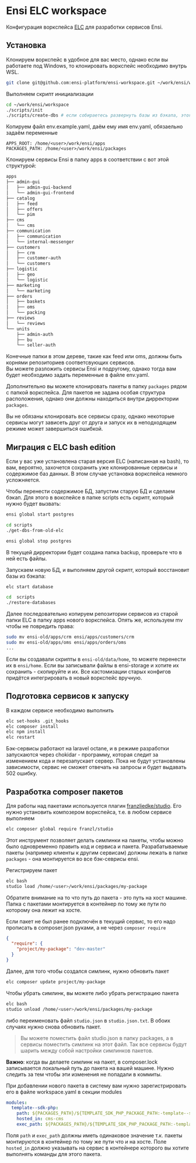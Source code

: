 # Ensi ELC workspace

Конфигурация воркспейса [ELC](https://github.com/ensi-platform/ensi-local-ctl) для разработки сервисов Ensi.

## Установка

Клонируем воркспейс в удобное для вас место, однако если вы работаете под Windows, то клонировать воркспейс необходимо внутрь WSL.
```bash
git clone git@github.com:ensi-platform/ensi-workspace.git ~/work/ensi/workspace
```
Выполняем скрипт инициализации
```bash
cd ~/work/ensi/workspace
./scripts/init
./scripts/create-dbs # если собираетесь развернуть базы из бэкапа, этого делать не надо
```

Копируем файл env.example.yaml, даём ему имя env.yaml, обязаельно задаём переменные
```
APPS_ROOT: /home/<user>/work/ensi/apps
PACKAGES_PATH: /home/<user>/work/ensi/packages
```

Клонируем сервисы Ensi в папку apps в соответствии с вот этой структурой:
```bash
apps
├── admin-gui
│   ├── admin-gui-backend
│   └── admin-gui-frontend
├── catalog
│   ├── feed
│   ├── offers
│   └── pim
├── cms
│   └── cms
├── communication
│   ├── communication
│   └── internal-messenger
├── customers
│   ├── crm
│   ├── customer-auth
│   └── customers
├── logistic
│   ├── geo
│   └── logistic
├── marketing
│   └── marketing
├── orders
│   ├── baskets
│   ├── oms
│   └── packing
├── reviews
│   └── reviews
└── units
    ├── admin-auth
    ├── bu
    └── seller-auth
```
Конечные папки в этом дереве, такие как feed или oms, должны быть корнями репозиториев соответсвующих сервисов.  
Вы можете разложить сервисы Ensi и подругому, однако тогда вам будет необходимо задать переменные в файле env.yaml.

Дополнительно вы можете клонировать пакеты в папку `packages` рядом с папкой воркспейса. Для пакетов не задана особая структура расположения, однако они должны находиться внутри дирректории `packages`.

Вы не обязаны клонировать все сервисы сразу, однако некоторые сервисы могут зависеть друг от друга и запуск их в неподходящем режиме может завершиться ошибкой.

## Миграция с ELC bash edition

Если у вас уже установлена старая версия ELC (написанная на bash), то вам, вероятно, захочется сохранить уже клонированные сервисы и содержимое баз данных.
В этом случае установка воркспейса немного усложняется.

Чтобы перенести содержимое БД, запустим старую БД и сделаем бэкап.
Для этого в вокспейсе в папке scripts есть скрипт, который нужно будет вызвать:
```bash
ensi global start postgres

cd scripts
./get-dbs-from-old-elc

ensi global stop postgres
```
В текущей дирректории будет создана папка backup, проверьте что в ней есть файлы.

Запускаем новую БД, и выполняем другой скрипт, который восстановит базы из бэкапа:
```bash
elc start database

cd  scripts
./restore-databases
```

Далее последовательно копируем репозитории сервисов из старой папки ELC в папку apps нового воркспейса.
Опять же, используем mv чтобы не повредить права:
```bash
sudo mv ensi-old/apps/crm ensi/apps/customers/crm
sudo mv ensi-old/apps/oms ensi/apps/orders/oms
...
```

Если вы создавали скрипты в `ensi-old/data/home`, то можете перенести их в `ensi/home`.
Если вы записывали файлы в ensi-storage и хотите их сохранить - скопируйте и их.
Все кастомизации старых конфигов придётся интегрировать в новый воркспейс вручную.

## Подготовка сервисов к запуску

В каждом сервисе необходимо выполнить
```bash
elc set-hooks .git_hooks
elc composer install
elc npm install
elc restart
```
Бэк-сервисы работают на laravel octane, и в режиме разработки запускаются через chokidar - программу, которая следит за изменением кода и перезапускает сервер.
Пока не будут установлены зависимости, сервис не сможет отвечать на запросы и будет выдавать 502 ошибку.

## Разработка composer пакетов

Для работы над пакетами используется плагин [franzliedke/studio](https://github.com/franzliedke/studio).
Его нужно установить композером воркспейса, т.е. в любом сервисе выполняем
```bash
elc composer global require franzl/studio
```

Этот инструмент позволяет делать симлинки на пакеты, чтобы можно было одновременно править код и сервиса и пакета.
Разрабатываемые пакеты (например клиенты к другим сервисам) должны лежать в папке `packages` - она монтируется во все бэк-севрисы ensi.

Регистрируем пакет
```bash
elc bash
studio load /home/<user>/work/ensi/packages/my-package
```

Обратите внимание на то что путь до пакета - это путь на хост машине. Папка с пакетами монтируется в контейнер по тому же пути
по которому она лежит на хосте.

Если пакет не был ранее подключён в текущий сервис, то его надо прописать в composer.json руками, а не через `composer require`
```json
{
  "require": {
    "project/my-package": "dev-master"
  }
}
```

Далее, для того чтобы создался симлинк, нужно обновить пакет
```bash
elc composer update project/my-package
```

Чтобы убрать симлинк, вы можете либо убрать регистрацию пакета
```bash
elc bash
studio unload /home/<user>/work/ensi/packages/my-package
```
либо переименовать файл `studio.json` в `studio.json.txt`.
В обоих случаях нужно снова обновить пакет.

> Вы можете поместить файл studio.json в папку packages, а в сервисы поместить симлинк на этот файл. Так все сервисы будут шарить между собой настройки симлинков пакетов.

**Важно**: когда вы делаете симлинк на пакет, в composer.lock записывается локальный путь до пакета на вашей машине. Нужно следить за тем чтобы эти изменения не попадали в коммиты.

При добавлении нового пакета в систему вам нужно зарегистрировать его в файле workspace.yaml в секции modules
```yaml
modules:
  template--sdk-php:
    path: ${PACKAGES_PATH}/${TEMPLATE_SDK_PHP_PACKAGE_PATH:-template--sdk-php}
    hosted_in: cms-cms
    exec_path: ${PACKAGES_PATH}/${TEMPLATE_SDK_PHP_PACKAGE_PATH:-template--sdk-php}
```
Поля `path` и `exec_path` должны иметь одинаковое значение т.к. пакеты монтируются в контейнер по тому же пути что и на хосте.
Поле `hosted_in` должно указывать на сервис в контейнере которого вы хотите выполнять команды для этого пакета.